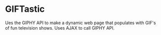 # GIFTastic

Ues the GIPHY API to make a dynamic web page that populates with GIF's of fun television shows. Uses AJAX to call GIPHY API.
